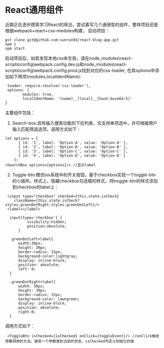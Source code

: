 # React通用组件

近期正在逐步摸索学习React的用法，尝试着写几个通用型的组件，整体项目还是根据webpack+react+css-medules构建，
启动项目：

```
git clone git@github.com:sunrun93/react-blog-app.git
npm i 
npm start
```
启动项目后，如若发现本地css未生效，请在node_modules\react-scripts\config\webpack.config.dev.js和node_modules\react-scripts\config\webpack.config.prod.js找到对应的css-loader, 在其options中添加如下两项(modules,localIdentName):
```
 loader: require.resolve('css-loader'),
 options: {
        modules: true, 
        localIdentName: '[name]__[local]__[hash:base64:5]'
}

```
主要组件包括：
1. Search-box:具有输入搜索功能的下拉列表，仅支持单项选中，并可根据用户输入匹配筛选选项，调用方式如下：
```
let options = [
      { id: '1', label: 'Option-A', value: 'Option-A' },
      { id: '2', label: 'Option-B', value: 'Option-B' },
      { id: '3', label: 'Option-C', value: 'Option-C' },
      { id: '4', label: 'Option-D', value: 'Option-D' }
    ];
<SearchBox options={options}/> //显示label
```
2. Toggle-btn:模仿ios系统中的开关按钮，基于checkbox实现一个toggle-btn的小插件。样式上，隐藏checkbox勾选框的样式，将troggle-btn的样式添加到checkbox的label上：
```
 <input type="checkbox" checked={this.state.isCheck}
    className={this.state.isCheck?styles.greenDotRight:styles.greenDotLeft}/>
 <label></label>

  input[type='checkbox'] {
          visibility:hidden;
          position:absolute;
      }

  .greenDotLeft+label{
      width:30px;
      height: 30px;
      border-radius: 15px;
      background-color:lightgray;
      display: inline-block;
      position: absolute;
      left: 0;
  }

  .greenDotRight+label{
      width: 30px;
      height: 30px;
      border-radius: 15px;
      background-color: lawngreen;
      display: inline-block;
      position: absolute;
      right:0;
  }
```
调用方式如下：
```
 <ToggleBtn isChecked={isChecked} onClick={toggleEvent}/> //onClick触发想要调用的方法，接受一个参数拿到当前的状态，isChecked可定义初始化的值
```

